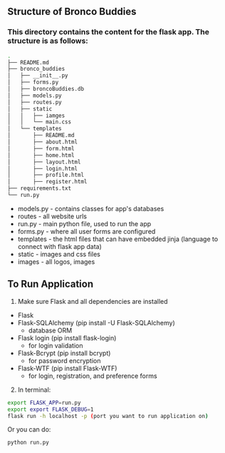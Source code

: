 ## Structure of Bronco Buddies

### This directory contains the content for the flask app. The structure is as follows: 

```bash
.
├── README.md
├── bronco_buddies
│   ├── __init__.py
│   ├── forms.py
│   ├── broncoBuddies.db
│   ├── models.py
│   ├── routes.py
│   ├── static
│   │   ├── iamges
│   │   └── main.css
│   └── templates
│       ├── README.md
│       ├── about.html
│       ├── form.html
│       ├── home.html
│       ├── layout.html
│       ├── login.html
│       ├── profile.html
│       ├── register.html
├── requirements.txt
└── run.py
```

* models.py - contains classes for app's databases
* routes - all website urls 
* run.py - main python file, used to run the app 
* forms.py - where all user forms are configured
* templates - the html files that can have embedded jinja (language to connect with flask app data)
* static - images and css files
* images - all logos, images 

## To Run Application 

1. Make sure Flask and all dependencies are installed 
 - Flask 
 - Flask-SQLAlchemy (pip install -U Flask-SQLAlchemy)
   - database ORM
 - Flask login (pip install flask-login)
   - for login validation
 - Flask-Bcrypt (pip install bcrypt)  
   - for password encryption 
 - Flask-WTF (pip install Flask-WTF)
   - for login, registration, and preference forms 
2. In terminal: 
```bash
export FLASK_APP=run.py
export export FLASK_DEBUG=1 
flask run -h localhost -p (port you want to run application on)
```
Or you can do: 
```bash
python run.py
```


